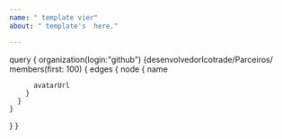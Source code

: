 ```yaml
---
name: " template vier"
about: " template's  here."

---
```


<html>
query {
    organization(login:"github") {desenvolvedorIcotrade/Parceiros/
    members(first: 100) {
      edges {
        node {
          name

          avatarUrl
        }
      }
    }
  }
}
</html>
